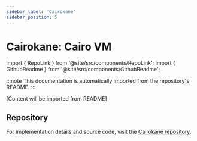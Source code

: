 ```yaml
---
sidebar_label: 'Cairokane'
sidebar_position: 5
---
```


# Cairokane: Cairo VM

import { RepoLink } from '@site/src/components/RepoLink';
import { GithubReadme } from '@site/src/components/GithubReadme';

<RepoLink href="https://github.com/kungfuflex/cairokane" />

<GithubReadme owner="kungfuflex" repo="cairokane" />

:::note
This documentation is automatically imported from the repository's README.
:::

[Content will be imported from README]

## Repository

For implementation details and source code, visit the [Cairokane repository](https://github.com/kungfuflex/cairokane).
